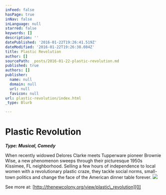 ```yaml
---
inFeed: false
hasPage: true
inNav: false
inLanguage: null
starred: false
keywords: []
description: ''
datePublished: '2016-01-22T19:26:41.519Z'
dateModified: '2016-01-22T19:26:38.084Z'
title: Plastic Revolution
author: []
sourcePath: _posts/2016-01-22-plastic-revolution.md
published: true
authors: []
publisher:
  name: null
  domain: null
  url: null
  favicon: null
url: plastic-revolution/index.html
_type: Blurb

---
```

# Plastic Revolution

**_Type: Musical, Comedy_**

When recently widowed Delores Clarke meets Tupperware pioneer Brownie Wise, a new phenomenon sweeps through their picturesque 1950s Kissimee, FL neighborhood. Selling a few hours of independence to local women with a revolutionary plastic craze, they tackle social norms, small-town politics and change the face of the American dinner table forever.
![](https://the-grid-user-content.s3-us-west-2.amazonaws.com/e0d6a5c6-79b4-4748-ab27-7bf4d0e6a51d.jpg)

See more at: [http://thenewcolony.org/view/plastic\_revolution][0]

[0]: http://thenewcolony.org/view/plastic_revolution